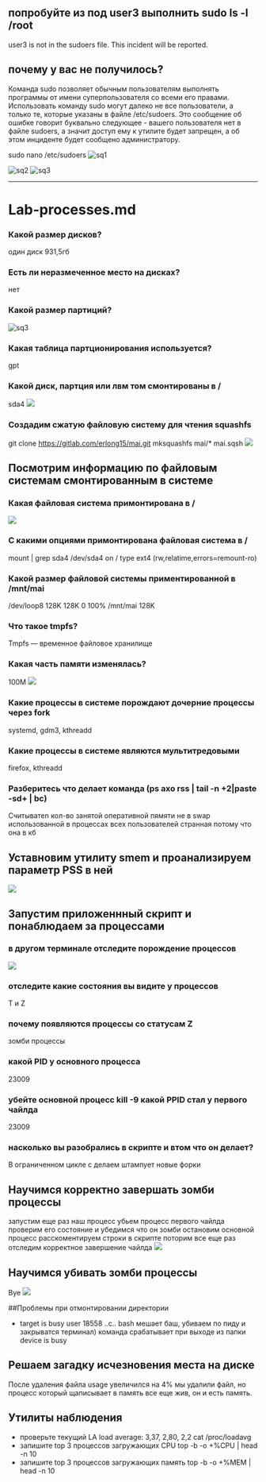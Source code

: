 ## попробуйте из под user3 выполнить sudo ls -l /root
user3 is not in the sudoers file.  This incident will be reported.

## почему у вас не получилось?
Команда sudo позволяет обычным пользователям выполнять программы от имени суперпользователя со всеми его правами. Использовать команду sudo могут далеко не все пользователи, а только те, которые указаны в файле /etc/sudoers. Это сообщение об ошибке говорит буквально следующее - вашего пользователя нет в файле sudoers, а значит доступ ему к утилите будет запрещен, а об этом инциденте будет сообщено администратору.

sudo nano /etc/sudoers 
![sq1](https://github.com/sashaukl/IT_MAI/blob/master/Linux/processes/Screenshot%20from%202019-11-20%2019-00-24.png)



![sq2](https://github.com/sashaukl/IT_MAI/blob/master/Linux/processes/cq2.png)
![sq3](https://github.com/sashaukl/IT_MAI/blob/master/Linux/processes/sq3.png)

_______________________________________________________________________________________________________
# Lab-processes.md
### Какой размер дисков?
один диск 931,5гб

### Есть ли неразмеченное место на дисках?
нет

### Какой размер партиций?
![sq3](https://github.com/sashaukl/IT_MAI/blob/master/Linux/processes/sq4.png)

### Какая таблица партционирования используется?
gpt

### Какой диск, партция или лвм том смонтированы в /
sda4 
![](https://github.com/sashaukl/IT_MAI/blob/master/Linux/processes/sq5.png)

### Создадим сжатую файловую систему для чтения squashfs
git clone https://gitlab.com/erlong15/mai.git
mksquashfs mai/* mai.sqsh
![](https://github.com/sashaukl/IT_MAI/blob/master/Linux/processes/sq6.png)


## Посмотрим информацию по файловым системам смонтированным в системе
### Какая файловая система примонтирована в /
![](https://github.com/sashaukl/IT_MAI/blob/master/Linux/processes/sq7.png)

### С какими опциями примонтирована файловая система в /
mount | grep sda4
/dev/sda4 on / type ext4 (rw,relatime,errors=remount-ro)

### Какой размер файловой системы приментированной в /mnt/mai
/dev/loop8      128K  128K     0 100% /mnt/mai
128K

### Что такое tmpfs?
Tmpfs — временное файловое хранилище

### Какая часть памяти изменялась?
100M
![](https://github.com/sashaukl/IT_MAI/blob/master/Linux/processes/sq8.png)

### Какие процессы в системе порождают дочерние процессы через fork
systemd, gdm3, kthreadd

### Какие процессы в системе являются мультитредовыми
firefox, kthreadd

### Разберитесь что делает команда (ps axo rss | tail -n +2|paste -sd+ | bc)
Cчитыватеn кол-во занятой оперативной пямяти не в swap использованной в процессах всех пользователей странная потому что она в кб

## Уставновим утилиту smem и проанализируем параметр PSS в ней
![](https://github.com/sashaukl/IT_MAI/blob/master/Linux/processes/sq9.png)

## Запустим приложеннный скрипт и понаблюдаем за процессами
### в другом терминале  отследите порождение процессов
![](https://github.com/sashaukl/IT_MAI/blob/master/Linux/processes/sq10.png)
### отследите какие состояния вы видите у процессов
T и Z
### почему появляются процессы со статусам Z
зомби процессы
### какой PID у основного процесса
23009
### убейте основной процесс kill -9 <pid> какой PPID стал у первого чайлда
23009
### насколько вы разобрались в скрипте и втом что он делает?
В ограниченном цикле с делаем штампует новые форки

## Научимся корректно завершать зомби процессы
запустим еще раз наш процесс
убьем процесс первого чайлда
проверим его состояние  и убедимся что он зомби
остановим основной процесс
расскоментируем строки в скрипте
поторим все еще раз
отследим корректное завершение чайлда
![](https://github.com/sashaukl/IT_MAI/blob/master/Linux/processes/sq11.png)

## Научимся убивать зомби процессы
Bye
![](https://github.com/sashaukl/IT_MAI/blob/master/Linux/processes/sq12.png)

##Проблемы при отмонтировании директории
- target is busy
user 18558 ..c.. bash
мешает баш, убиваем по пиду и закрыватся терминал)
команда срабатывает при выходе из папки
device is busy

## Решаем загадку исчезновения места на диске
После удаления файла usage увеличился на 4% мы удалили файл, но процесс который щаписывает в память все еще жив, он и есть память. 

## Утилиты наблюдения
- проверьте текущий LA  load average: 3,37, 2,80, 2,2
cat /proc/loadavg
- запишите top 3 процессов загружающих CPU
 top -b -o +%CPU | head -n 10
- запишите top 3 процессов загружающих память
top -b -o +%MEM | head -n 10
